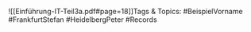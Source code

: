 
![[Einführung-IT-Teil3a.pdf#page=18]]Tags & Topics:
   #BeispielVorname
   #FrankfurtStefan
   #HeidelbergPeter
   #Records